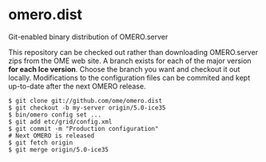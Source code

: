 omero.dist
==========

Git-enabled binary distribution of OMERO.server

This repository can be checked out rather than downloading OMERO.server zips
from the OME web site. A branch exists for each of the major version **for each
Ice version**. Choose the branch you want and checkout it out locally.
Modifications to the configuration files can be commited and kept up-to-date
after the next OMERO release.

    $ git clone git://github.com/ome/omero.dist
    $ git checkout -b my-server origin/5.0-ice35
    $ bin/omero config set ...
    $ git add etc/grid/config.xml
    $ git commit -m "Production configuration"
    # Next OMERO is released
    $ git fetch origin
    $ git merge origin/5.0-ice35
